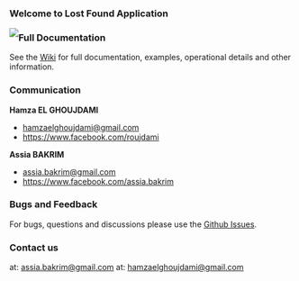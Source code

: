 ### Welcome to Lost Found Application 

<img style="float: left;" src="https://raw.githubusercontent.com/m2ssio/lost/master/img/lostfound-icon.png">


### Full Documentation
See the [Wiki](https://github.com/m2ssio/LostThings/wiki) for full documentation, examples, operational details and other information.

### Communication
**Hamza EL GHOUJDAMI**

- <hamzaelghoujdami@gmail.com>
- <https://www.facebook.com/roujdami>

**Assia BAKRIM**

- <assia.bakrim@gmail.com>
- <https://www.facebook.com/assia.bakrim>

### Bugs and Feedback
For bugs, questions and discussions please use the [Github Issues](https://github.com/m2ssio/lost/issues).

### Contact us
at: <assia.bakrim@gmail.com> 
at: <hamzaelghoujdami@gmail.com>

